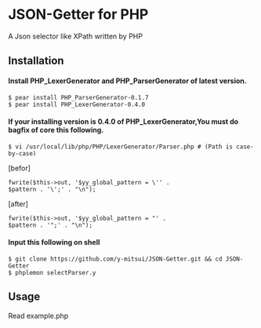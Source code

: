 JSON-Getter for PHP
==========
A Json selector like XPath written by PHP

## Installation

#### Install PHP_LexerGenerator and PHP_ParserGenerator of latest version.  

    $ pear install PHP_ParserGenerator-0.1.7  
    $ pear install PHP_LexerGenerator-0.4.0  
    
#### If your installing version is 0.4.0 of PHP_LexerGenerator,You must do bagfix of core this following.  

    $ vi /usr/local/lib/php/PHP/LexerGenerator/Parser.php # (Path is case-by-case)  
    
[befor]  

    fwrite($this->out, '$yy_global_pattern = \'' .  
    $pattern . '\';' . "\n");  

[after]  

    fwrite($this->out, '$yy_global_pattern = "' .  
    $pattern . '";' . "\n");  


#### Input this following on shell  
    
    $ git clone https://github.com/y-mitsui/JSON-Getter.git && cd JSON-Getter
    $ phplemon selectParser.y  

## Usage
Read example.php
